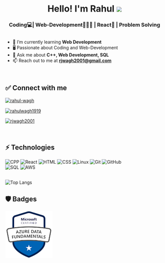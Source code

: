 
<html>
<div align="center">
   <h1>Hello!  I'm Rahul <img src="https://media.giphy.com/media/hvRJCLFzcasrR4ia7z/giphy.gif" width="25px"> </h1>
   <h3 align="center">Coding💻| Web-Development👨🏻‍💻 | React👾 | Problem Solving</h3>
</div>
</html>

##

- 🌱 I’m currently learning **Web Development**
- 🖥️ Passionate about Coding and Web-Development
- 💬 Ask me about **C++, Web Development, SQL**
- 📫 Reach out to me at **rjwagh2001@gmail.com**



<br>

## ✅ Connect with me
<p align="left">
<a href="https://www.linkedin.com/in/rahulnwagh/" target="blank"><img align="center" src="https://raw.githubusercontent.com/rahuldkjain/github-profile-readme-generator/master/src/images/icons/Social/linked-in-alt.svg" alt="rahul-wagh" height="30" width="40" /></a>
  
<a href="https://www.instagram.com/rahulwagh1919/" target="blank"><img align="center" src="https://raw.githubusercontent.com/rahuldkjain/github-profile-readme-generator/master/src/images/icons/Social/instagram.svg" alt="rahulwagh1919" height="30" width="40" /></a>

<a href="https://leetcode.com/rjwagh2001/" target="blank"><img align="center" src="https://raw.githubusercontent.com/rahuldkjain/github-profile-readme-generator/master/src/images/icons/Social/hackerrank.svg" alt="rjwagh2001" height="30" width="40" /></a>
</p>

<div>

<br>

   
## ⚡ Technologies


![CPP](https://img.shields.io/badge/C%2B%2B-00599C?style=for-the-badge&logo=c%2B%2B&logoColor=white)
![React](https://img.shields.io/badge/React-20232A?style=for-the-badge&logo=react&logoColor=61DAFB)
![HTML](https://img.shields.io/badge/HTML-239120?style=for-the-badge&logo=html5&logoColor=white)
![CSS](https://img.shields.io/badge/CSS-239120?&style=for-the-badge&logo=css3&logoColor=white)
![Linux](https://img.shields.io/badge/Linux-FCC624?style=for-the-badge&logo=linux&logoColor=black)
![Git](https://img.shields.io/badge/git-%23F05033.svg?style=for-the-badge&logo=git&logoColor=white)
![GitHub](https://img.shields.io/badge/github-%23121011.svg?style=for-the-badge&logo=github&logoColor=white)
<br>
![SQL](https://img.shields.io/badge/MySQL-00000F?style=for-the-badge&logo=mysql&logoColor=white)
![AWS](https://img.shields.io/badge/AWS-%23FF9900.svg?style=for-the-badge&logo=amazon-aws&logoColor=white)
<br>
<br>

![Top Langs](https://github-readme-stats.vercel.app/api/top-langs/?username=Anup-Narkhede&hide=TeX&layout=compact)


## :shield:  Badges 

<html>
<div>
  <a href="https://www.credly.com/badges/efe3dcda-f7ce-4336-83ae-9f0a28322d2e/public_url">
         <img src="https://github.com/Rjwagh2001/Rjwagh2001/blob/main/microsoft-certified-azure-data-fundamentals.png" width="150 px" height = "150px" >
      </a> 
   
  </div>
</html>



<!-- ## :shield:  Badges 

<html>
<div>
     
     <a href="https://www.credly.com/badges/efe3dcda-f7ce-4336-83ae-9f0a28322d2e/public_url">
        <img src="https://github.com/Rjwagh2001/Rjwagh2001/blob/main/microsoft-certified-azure-data-fundamentals.png" width="150 px" height = "150px" >
     </a>
   
  </div>
 </html> -->
